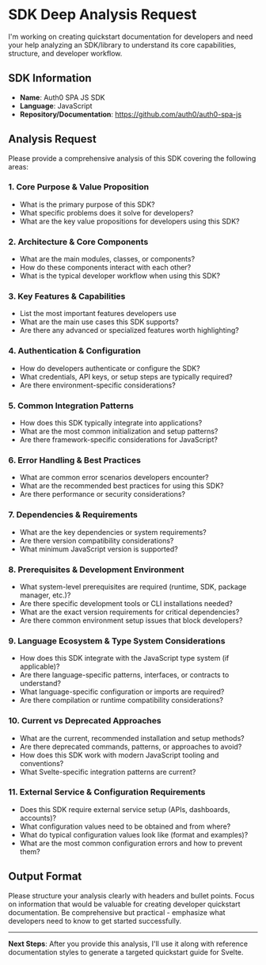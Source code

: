 # SDK Deep Analysis Request

I'm working on creating quickstart documentation for developers and need your help analyzing an SDK/library to understand its core capabilities, structure, and developer workflow.

## SDK Information
- **Name**: Auth0 SPA JS SDK
- **Language**: JavaScript
- **Repository/Documentation**: https://github.com/auth0/auth0-spa-js

## Analysis Request

Please provide a comprehensive analysis of this SDK covering the following areas:

### 1. Core Purpose & Value Proposition
- What is the primary purpose of this SDK?
- What specific problems does it solve for developers?
- What are the key value propositions for developers using this SDK?

### 2. Architecture & Core Components
- What are the main modules, classes, or components?
- How do these components interact with each other?
- What is the typical developer workflow when using this SDK?

### 3. Key Features & Capabilities
- List the most important features developers use
- What are the main use cases this SDK supports?
- Are there any advanced or specialized features worth highlighting?

### 4. Authentication & Configuration
- How do developers authenticate or configure the SDK?
- What credentials, API keys, or setup steps are typically required?
- Are there environment-specific considerations?

### 5. Common Integration Patterns
- How does this SDK typically integrate into applications?
- What are the most common initialization and setup patterns?
- Are there framework-specific considerations for JavaScript?

### 6. Error Handling & Best Practices
- What are common error scenarios developers encounter?
- What are the recommended best practices for using this SDK?
- Are there performance or security considerations?

### 7. Dependencies & Requirements
- What are the key dependencies or system requirements?
- Are there version compatibility considerations?
- What minimum JavaScript version is supported?

### 8. Prerequisites & Development Environment
- What system-level prerequisites are required (runtime, SDK, package manager, etc.)?
- Are there specific development tools or CLI installations needed?
- What are the exact version requirements for critical dependencies?
- Are there common environment setup issues that block developers?

### 9. Language Ecosystem & Type System Considerations
- How does this SDK integrate with the JavaScript type system (if applicable)?
- Are there language-specific patterns, interfaces, or contracts to understand?
- What language-specific configuration or imports are required?
- Are there compilation or runtime compatibility considerations?

### 10. Current vs Deprecated Approaches
- What are the current, recommended installation and setup methods?
- Are there deprecated commands, patterns, or approaches to avoid?
- How does this SDK work with modern JavaScript tooling and conventions?
- What Svelte-specific integration patterns are current?

### 11. External Service & Configuration Requirements
- Does this SDK require external service setup (APIs, dashboards, accounts)?
- What configuration values need to be obtained and from where?
- What do typical configuration values look like (format and examples)?
- What are the most common configuration errors and how to prevent them?

## Output Format
Please structure your analysis clearly with headers and bullet points. Focus on information that would be valuable for creating developer quickstart documentation. Be comprehensive but practical - emphasize what developers need to know to get started successfully.

---
**Next Steps**: After you provide this analysis, I'll use it along with reference documentation styles to generate a targeted quickstart guide for Svelte.
